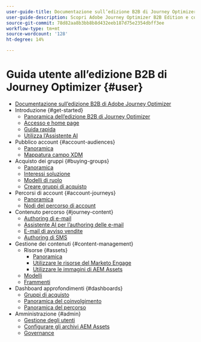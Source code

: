 ```yaml
---
user-guide-title: Documentazione sull’edizione B2B di Journey Optimizer
user-guide-description: Scopri Adobe Journey Optimizer B2B Edition e come utilizzarlo per orchestrare account e acquistare percorsi di gruppi utilizzando l’intelligenza artificiale generativa integrata e l’automazione leader di settore.
source-git-commit: 78d82aa8b3bb8b8d432eeb187d75e2354dbff3ee
workflow-type: tm+mt
source-wordcount: '128'
ht-degree: 14%

---
```



# Guida utente all’edizione B2B di Journey Optimizer {#user}

+ [Documentazione sull’edizione B2B di Adobe Journey Optimizer](guide-overview.md)
+ Introduzione {#get-started}
   + [Panoramica dell’edizione B2B di Journey Optimizer](about-journey-optimizer-b2b-edition.md)
   + [Accesso e home page](home-page.md)
   + [Guida rapida](./start/get-started.md)
   + [Utilizza l’Assistente AI](./start/ai-assistant.md)
+ Pubblico account {#account-audiences}
   + [Panoramica](./audiences/account-audience-overview.md)
   + [Mappatura campo XDM](./data/field-mapping.md)
+ Acquisto dei gruppi {#buying-groups}
   + [Panoramica](./buying-groups/buying-groups-overview.md)
   + [Interessi soluzione](./buying-groups/solution-interests.md)
   + [Modelli di ruolo](./buying-groups/buying-groups-role-templates.md)
   + [Creare gruppi di acquisto](./buying-groups/buying-groups-create.md)
+ Percorsi di account {#account-journeys}
   + [Panoramica](./journeys/journey-overview.md)
   + [Nodi del percorso di account](./journeys/journey-nodes.md)
+ Contenuto percorso {#journey-content}
   + [Authoring di e-mail](./content/email-authoring.md)
   + [Assistente AI per l’authoring delle e-mail](./content/ai-assistant-emails.md)
   + [E-mail di avviso vendite](./content/sales-alert-email.md)
   + [Authoring di SMS](./content/sms-authoring.md)
+ Gestione dei contenuti {#content-management}
   + Risorse {#assets}
      + [Panoramica](./content/assets-overview.md)
      + [Utilizzare le risorse del Marketo Engage](./content/marketo-engage-design-studio.md)
      + [Utilizzare le immagini di AEM Assets](./content/aem-assets.md)
   + [Modelli](./content/email-templates.md)
   + [Frammenti](./content/fragments.md)
+ Dashboard approfondimenti {#dashboards}
   + [Gruppi di acquisto](./dashboards/buying-groups-dashboard.md)
   + [Panoramica del coinvolgimento](./dashboards/engagement-dashboard.md)
   + [Panoramica del percorso](./dashboards/journeys-dashboard.md)
+ Amministrazione {#admin}
   + [Gestione degli utenti](./admin/user-management.md)
   + [Configurare gli archivi AEM Assets](./admin/configure-aem-repositories.md)
   + [Governance](./admin/governance.md)
